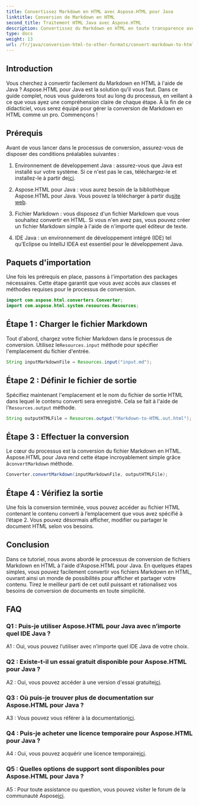 ```yaml
---
title: Convertissez Markdown en HTML avec Aspose.HTML pour Java
linktitle: Conversion de Markdown en HTML
second_title: Traitement HTML Java avec Aspose.HTML
description: Convertissez du Markdown en HTML en toute transparence avec Aspose.HTML pour Java. Suivez notre guide étape par étape pour simplifier vos besoins de conversion de documents.
type: docs
weight: 13
url: /fr/java/conversion-html-to-other-formats/convert-markdown-to-html/
---
```


## Introduction

Vous cherchez à convertir facilement du Markdown en HTML à l'aide de Java ? Aspose.HTML pour Java est la solution qu'il vous faut. Dans ce guide complet, nous vous guiderons tout au long du processus, en veillant à ce que vous ayez une compréhension claire de chaque étape. À la fin de ce didacticiel, vous serez équipé pour gérer la conversion de Markdown en HTML comme un pro. Commençons !

## Prérequis

Avant de vous lancer dans le processus de conversion, assurez-vous de disposer des conditions préalables suivantes :

1.  Environnement de développement Java : assurez-vous que Java est installé sur votre système. Si ce n'est pas le cas, téléchargez-le et installez-le à partir de[ici](https://www.java.com).

2.  Aspose.HTML pour Java : vous aurez besoin de la bibliothèque Aspose.HTML pour Java. Vous pouvez la télécharger à partir du[site web](https://releases.aspose.com/html/java/).

3. Fichier Markdown : vous disposez d'un fichier Markdown que vous souhaitez convertir en HTML. Si vous n'en avez pas, vous pouvez créer un fichier Markdown simple à l'aide de n'importe quel éditeur de texte.

4. IDE Java : un environnement de développement intégré (IDE) tel qu'Eclipse ou IntelliJ IDEA est essentiel pour le développement Java.

## Paquets d'importation

Une fois les prérequis en place, passons à l'importation des packages nécessaires. Cette étape garantit que vous avez accès aux classes et méthodes requises pour le processus de conversion.

```java
import com.aspose.html.converters.Converter;
import com.aspose.html.system.resources.Resources;
```

## Étape 1 : Charger le fichier Markdown

 Tout d'abord, chargez votre fichier Markdown dans le processus de conversion. Utilisez le`Resources.input` méthode pour spécifier l'emplacement du fichier d'entrée.

```java
String inputMarkdownFile = Resources.input("input.md");
```

## Étape 2 : Définir le fichier de sortie

 Spécifiez maintenant l'emplacement et le nom du fichier de sortie HTML dans lequel le contenu converti sera enregistré. Cela se fait à l'aide de l'`Resources.output` méthode.

```java
String outputHTMLFile = Resources.output("Markdown-to-HTML.out.html");
```

## Étape 3 : Effectuer la conversion

 Le cœur du processus est la conversion du fichier Markdown en HTML. Aspose.HTML pour Java rend cette étape incroyablement simple grâce à`convertMarkdown` méthode.

```java
Converter.convertMarkdown(inputMarkdownFile, outputHTMLFile);
```

## Étape 4 : Vérifiez la sortie

Une fois la conversion terminée, vous pouvez accéder au fichier HTML contenant le contenu converti à l’emplacement que vous avez spécifié à l’étape 2. Vous pouvez désormais afficher, modifier ou partager le document HTML selon vos besoins.

## Conclusion

Dans ce tutoriel, nous avons abordé le processus de conversion de fichiers Markdown en HTML à l'aide d'Aspose.HTML pour Java. En quelques étapes simples, vous pouvez facilement convertir vos fichiers Markdown en HTML, ouvrant ainsi un monde de possibilités pour afficher et partager votre contenu. Tirez le meilleur parti de cet outil puissant et rationalisez vos besoins de conversion de documents en toute simplicité.

## FAQ

### Q1 : Puis-je utiliser Aspose.HTML pour Java avec n’importe quel IDE Java ?

A1 : Oui, vous pouvez l’utiliser avec n’importe quel IDE Java de votre choix.

### Q2 : Existe-t-il un essai gratuit disponible pour Aspose.HTML pour Java ?

 A2 : Oui, vous pouvez accéder à une version d'essai gratuite[ici](https://releases.aspose.com/html/java).

### Q3 : Où puis-je trouver plus de documentation sur Aspose.HTML pour Java ?

 A3 : Vous pouvez vous référer à la documentation[ici](https://reference.aspose.com/html/java/).

### Q4 : Puis-je acheter une licence temporaire pour Aspose.HTML pour Java ?

 A4 : Oui, vous pouvez acquérir une licence temporaire[ici](https://purchase.aspose.com/temporary-license/).

### Q5 : Quelles options de support sont disponibles pour Aspose.HTML pour Java ?

 A5 : Pour toute assistance ou question, vous pouvez visiter le forum de la communauté Aspose[ici](https://forum.aspose.com/).